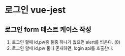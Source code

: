 # 로그인 vue-jest

## 로그인 form 테스트 케이스 작성

1. 로그인 할때 id,pw중 둘중 하나가 없으면 alert를 띄운다. (0)
2. 로그인 할때 id,pw 둘다 존재하면, login api를 호출한다.
